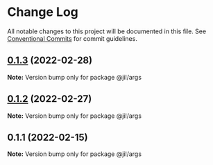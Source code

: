# Change Log

All notable changes to this project will be documented in this file.
See [Conventional Commits](https://conventionalcommits.org) for commit guidelines.

## [0.1.3](https://github.com/jiljs/jil/compare/@jil/args@0.1.2...@jil/args@0.1.3) (2022-02-28)

**Note:** Version bump only for package @jil/args





## [0.1.2](https://github.com/jiljs/jil/compare/@jil/args@0.1.1...@jil/args@0.1.2) (2022-02-27)

**Note:** Version bump only for package @jil/args





## 0.1.1 (2022-02-15)

**Note:** Version bump only for package @jil/args
